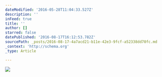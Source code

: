 ```yaml
---
dateModified: '2016-05-28T11:04:33.527Z'
description: ''
inFeed: true
title: ''
author: []
starred: false
datePublished: '2016-08-17T16:12:53.782Z'
sourcePath: _posts/2016-08-17-4a7acd21-b11e-42e3-9fcf-a52338dd70fc.md
_context: 'http://schema.org'
_type: Article

---
```

![](https://the-grid-user-content.s3-us-west-2.amazonaws.com/1a2f716b-e3dd-402a-a7ad-59b6f5b4f3eb.jpg)